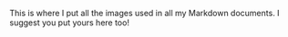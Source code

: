 This is where I put all the images used in all my Markdown documents. I suggest you put yours here too!
